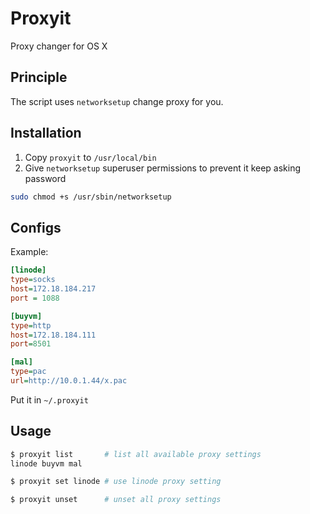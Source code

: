 Proxyit
=======

Proxy changer for OS X

Principle
---------

The script uses `networksetup` change proxy for you.


Installation
------------

1. Copy `proxyit` to `/usr/local/bin`
2. Give `networksetup` superuser permissions to prevent it keep asking password
``` bash
sudo chmod +s /usr/sbin/networksetup
```

Configs
-------

Example:

``` ini
[linode]
type=socks
host=172.18.184.217
port = 1088

[buyvm]
type=http
host=172.18.184.111
port=8501

[mal]
type=pac
url=http://10.0.1.44/x.pac
```

Put it in `~/.proxyit`

Usage
-----

``` bash
$ proxyit list       # list all available proxy settings
linode buyvm mal

$ proxyit set linode # use linode proxy setting

$ proxyit unset      # unset all proxy settings
```
